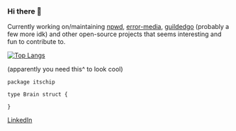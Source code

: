 ### Hi there 👋
Currently working on/maintaining [npwd](https://github.com/project-error/npwd), [error-media](https://media.error-interactive.com/), [guildedgo](https://github.com/itschip/guildedgo) (probably a few more idk) and other open-source projects that seems interesting and fun to contribute to.

[![Top Langs](https://github-readme-stats-git-masterrstaa-rickstaa.vercel.app/api/top-langs/?username=itschip&layout=compact&langs_count=10)](https://github.com/anuraghazra/github-readme-stats)

(apparently you need this^ to look cool)

```golang
package itschip

type Brain struct {

}
```


[LinkedIn](https://www.linkedin.com/in/christopher-gjelten-90b48314a/)
